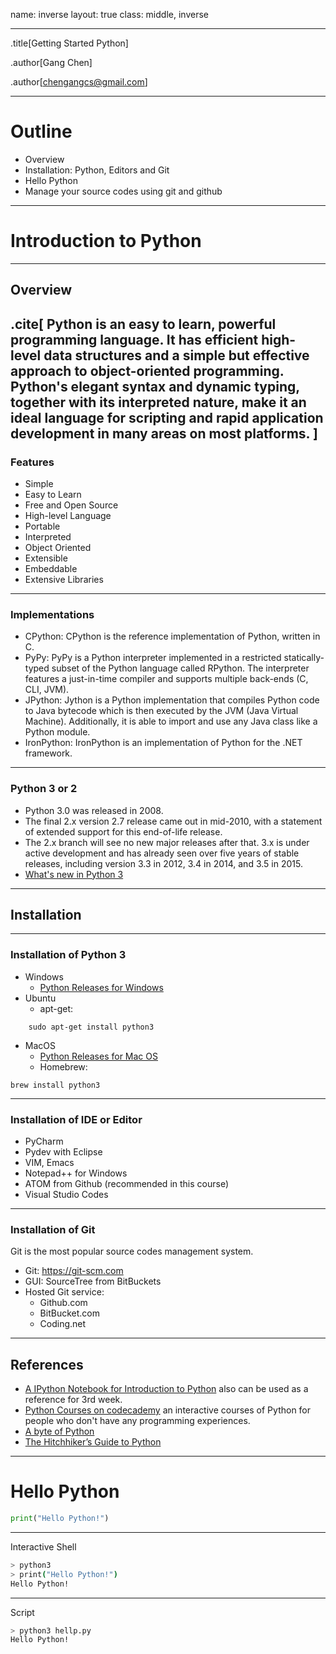 name: inverse
layout: true
class: middle, inverse

---
.title[Getting Started Python]

.author[Gang Chen]

.author[chengangcs@gmail.com]

---
# Outline

* Overview
* Installation: Python, Editors and Git
* Hello Python
* Manage your source codes using git and github
---

# Introduction to Python
---

## Overview
.cite[
Python is an easy to learn, powerful programming language. It has efficient high-level data structures and a simple but effective approach to object-oriented programming. Python's elegant syntax and dynamic typing, together with its interpreted nature, make it an ideal language for scripting and rapid application development in many areas on most platforms.
]
---

### Features
* Simple
* Easy to Learn
* Free and Open Source
* High-level Language
* Portable
* Interpreted
* Object Oriented
* Extensible
* Embeddable
* Extensive Libraries

---
### Implementations

* CPython: CPython is the reference implementation of Python, written in C.
* PyPy: PyPy is a Python interpreter implemented in a restricted statically-typed subset of the Python language called RPython. The interpreter features a just-in-time compiler and supports multiple back-ends (C, CLI, JVM).
* JPython: Jython is a Python implementation that compiles Python code to Java bytecode which is then executed by the JVM (Java Virtual Machine). Additionally, it is able to import and use any Java class like a Python module.
* IronPython: IronPython is an implementation of Python for the .NET framework.

---

### Python 3 or 2
* Python 3.0 was released in 2008.
* The final 2.x version 2.7 release came out in mid-2010, with a statement of extended support for this end-of-life release.
* The 2.x branch will see no new major releases after that. 3.x is under active development and has already seen over five years of stable releases, including version 3.3 in 2012, 3.4 in 2014, and 3.5 in 2015.
* [What's new in Python 3](https://docs.python.org/3.0/whatsnew/3.0.html)
---

## Installation

---
### Installation of Python 3

* Windows
    * [Python Releases for Windows](https://www.python.org/downloads/windows/)
* Ubuntu
    * apt-get:
````
    sudo apt-get install python3
````
* MacOS
    * [Python Releases for Mac OS](https://www.python.org/downloads/mac-osx/)
    * Homebrew:
````
brew install python3
````

---

### Installation of IDE or Editor

* PyCharm
* Pydev with Eclipse
* VIM, Emacs
* Notepad++ for Windows
* ATOM from Github (recommended in this course)
* Visual Studio Codes

---
### Installation of Git

Git is the most popular source codes management system.

* Git: https://git-scm.com
* GUI: SourceTree from BitBuckets
* Hosted Git service:
    * Github.com
    * BitBucket.com
    * Coding.net


---
## References
* [A IPython Notebook for Introduction to Python](http://nbviewer.jupyter.org/github/jdwittenauer/ipython-notebooks/blob/master/notebooks/language/Intro.ipynb) also can be used as a reference for 3rd week.
* [Python Courses on codecademy](https://www.codecademy.com/learn/python) an interactive courses of Python for people who don't have any programming experiences.
* [A byte of Python](http://python.swaroopch.com/)
* [The Hitchhiker’s Guide to Python](https://github.com/kennethreitz/python-guide)


---
# Hello Python

```python
print("Hello Python!")
```
---

Interactive Shell
```bash
> python3
> print("Hello Python!")
Hello Python!
```

---
Script
````bash
> python3 hellp.py
Hello Python!
````
